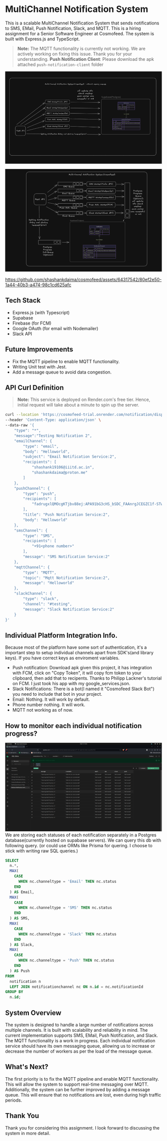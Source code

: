 # MultiChannel Notification System


This is a scalable MultiChannel Notification System that sends notifications to SMS, EMail, Push Notification, Slack, and MQTT. This is a hiring assignment for a Senior Software Engineer at Cosmofeed. The system is built with Express.js and TypeScript.
> **Note:** The MQTT functionality is currently not working. We are actively working on fixing this issue. Thank you for your understanding.
> **Push Notification Client**: Please download the apk attached `push-notification-client` folder

![Current System Design](media/current_system_design.png)

![System Design with Message Queues](media/system_design.png)

https://github.com/shashankdaima/cosmofeed/assets/64317542/80ef2e50-1a44-40b3-a474-98c1cd625afc

## Tech Stack
- Express.js (with Typescript)
- Supabase
- Firebase (for FCM)
- Google OAuth (for email with Nodemailer)
- Slack API


## Future Improvements
- Fix the MQTT pipeline to enable MQTT functionality.
- Writing Unit test with Jest.
- Add a message queue to avoid data congestion.

## API Curl Definition
> **Note:** This service is deployed on Render.com's free tier. Hence, initial request will take about a minute to spin up the server.  
```bash
curl --location 'https://cosmofeed-trial.onrender.com/notification/dispatch' \
--header 'Content-Type: application/json' \
--data-raw '{
    "type": "*",
    "message":"Testing Notification 2",
    "emailChannel": {
        "type": "email",
        "body": "Helloworld",
        "subject": "Email Notification Service:2",
        "recipients": [
            "shashank19106@iiitd.ac.in",
            "shashankdaima@proton.me"
        ]
    },
    "pushChannel": {
        "type": "push",
        "recipients": [
            "fadrugxlQMOcgKTjbv88ej:APA91bG3cHS_bSDC_FAAnrgJCEGZC1f-STwv6lBAfL7ba-UFVZQNR3kRIQOsTVjdZGLEbFw1poQn0Q9ogvvf7VzT_UBOOzI1hauvurb57JMOM8cyZi22tv1MRayPDbFUOCmyIil5V2Np"
        ],
        "title": "Push Notification Service:2",
        "body": "Helloworld"
    },
    "smsChannel": {
        "type": "SMS",
        "recipients": [
            "+91<phone number>"
        ],
        "message": "SMS Notification Service:2"
    },
    "mqttChannel": {
        "type": "MQTT",
        "topic": "Mqtt Notification Service:2",
        "message": "Helloworld"
    },
    "slackChannel": {
        "type": "slack",
        "channel": "#testing",
        "message": "Slack Notification Service:2"
    }
}'
```
## Individual Platform Integration Info.
Because most of the platform have some sort of authentication, it's a important step to setup individual channels apart from SDK's(and library keys). If you have correct keys as enviroment variables.
- Push notification: Download apk given this project, it has integration with FCM, click on "Copy Token", it will copy fcm token to your clipboard, then add that to recipents. Thanks to Philipp Lackner's tutorial on FCM. I just took his app with my google_services.json. 
- Slack Notifications: There is a bot(I named it "Cosmofeed Slack Bot") you need to include that bot in your project. 
- Email: Nothing. It will work by default. 
- Phone number nothing. It will work. 
- MQTT not working as of now. 

## How to monitor each individual notification progress?
![Notification Status](media/supabase_queries.png)
We are storing each statuses of each notification separately in a Postgres database(currently hosted on supabase servers). We can query this db with following query. (or could use ORMs like Prisma for quering. I choose to stick with writing raw SQL queries.)
```sql
SELECT
  n.*,
  MAX(
    CASE
      WHEN nc.channeltype = 'Email' THEN nc.status
    END
  ) AS Email,
  MAX(
    CASE
      WHEN nc.channeltype = 'SMS' THEN nc.status
    END
  ) AS SMS,
  MAX(
    CASE
      WHEN nc.channeltype = 'Slack' THEN nc.status
    END
  ) AS Slack,
  MAX(
    CASE
      WHEN nc.channeltype = 'Push' THEN nc.status
    END
  ) AS Push
FROM
  notification n
  LEFT JOIN notificationchannel nc ON n.id = nc.notificationId
GROUP BY
  n.id;

```  

## System Overview
The system is designed to handle a large number of notifications across multiple channels. It is built with scalability and reliability in mind. The current implementation supports SMS, EMail, Push Notification, and Slack. The MQTT functionality is a work in progress. Each individual notification service should have its own messaging queue, allowing us to increase or decrease the number of workers as per the load of the message queue.
## What's Next?
The first priority is to fix the MQTT pipeline and enable MQTT functionality. This will allow the system to support real-time messaging over MQTT. Additionally, the system can be further improved by adding a message queue. This will ensure that no notifications are lost, even during high traffic periods.

## Thank You
Thank you for considering this assignment. I look forward to discussing the system in more detail.

